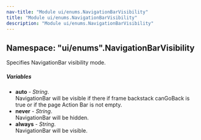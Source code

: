 ```yaml
---
nav-title: "Module ui/enums.NavigationBarVisibility"
title: "Module ui/enums.NavigationBarVisibility"
description: "Module ui/enums.NavigationBarVisibility"
---
```

## Namespace: "ui/enums".NavigationBarVisibility
Specifies NavigationBar visibility mode.

##### Variables
 - **auto** - _String_.    
  NavigationBar will be visible if there if frame backstack canGoBack is true or if the page Action Bar is not empty.
 - **never** - _String_.    
  NavigationBar will be hidden.
 - **always** - _String_.    
  NavigationBar will be visible.
